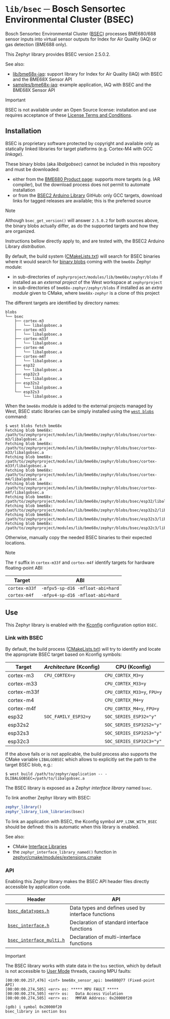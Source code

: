 # `lib/bsec` ─ Bosch Sensortec Environmental Cluster (BSEC)

Bosch Sensortec Environmental Cluster ([BSEC]) processes BME680/688 sensor inputs into virtual sensor outputs for Index for Air Quality (IAQ) or gas detection (BME688 only).

This Zephyr library provides BSEC version 2.5.0.2.

See also:

- [lib/bme68x-iaq]: support library for Index for Air Quality (IAQ) with BSEC and the BME68X Sensor API
- [samples/bme68x-iaq]: example application, IAQ with BSEC and the BME68X Sensor API

[lib/bme68x-iaq]: /lib/bme68x-iaq
[samples/bme68x-iaq]: /samples/bme68x-iaq
[BME68X Sensor API]: https://github.com/boschsensortec/BME68x_SensorAPI

> [!IMPORTANT]
>
> BSEC is not available under an Open Source license: installation and use requires acceptance of these [License Terms and Conditions].

## Installation

BSEC is proprietary software protected by copyright and available only as statically linked libraries for target platforms (e.g. Cortex-M4 with GCC *linkage*).

These binary blobs (aka *libalgobsec*) cannot be included in this repository and must be downloaded:

- either from the [BME680 Product page]: supports more targets (e.g. IAR compiler), but the download process does not permit to automate installation
- or from the [BSEC2 Arduino Library] GitHub: only GCC targets, download links for tagged releases are available; this is the preferred source

> [!NOTE]
> Although `bsec_get_version()` will answer `2.5.0.2` for both sources above, the binary blobs actually differ, as do the supported targets and how they are organized.
>
> Instructions bellow directly apply to, and are tested with, the BSEC2 Arduino Library *distribution*.

[BME680 Product page]: https://www.bosch-sensortec.com/products/environmental-sensors/gas-sensors/bme680/
[BSEC2 Arduino Library]: https://github.com/boschsensortec/Bosch-BSEC2-Library
[License Terms and Conditions]: https://www.bosch-sensortec.com/media/boschsensortec/downloads/software/bme688_development_software/2023_04/license_terms_bme688_bme680_bsec.pdf
[BSEC]: https://www.bosch-sensortec.com/software-tools/software/bme680-software-bsec/

By default, the build system ([CMakeLists.txt](CMakeLists.txt)) will search for BSEC binaries where it would search for [binary blobs] coming with the `bme68x` Zephyr module:

- in sub-directories of `zephyrproject/modules/lib/bme68x/zephyr/blobs` if installed as an *external project* of the West workspace at `zephyrproject`
- in sub-directories of `bme68x-zephyr/zephyr/blobs` if installed as an *extra module* given to CMake, where `bme68x-zephyr` is a clone of this project

The different targets are identified by directory names:

```
blobs
└── bsec
    ├── cortex-m3
    │   └── libalgobsec.a
    ├── cortex-m33
    │   └── libalgobsec.a
    ├── cortex-m33f
    │   └── libalgobsec.a
    ├── cortex-m4
    │   └── libalgobsec.a
    ├── cortex-m4f
    │   └── libalgobsec.a
    ├── esp32
    │   └── libalgobsec.a
    ├── esp32c3
    │   └── libalgobsec.a
    ├── esp32s2
    │   └── libalgobsec.a
    └── esp32s3
        └── libalgobsec.a
```

When the `bme68x` module is added to the external projects managed by West, BSEC static libraries can be simply installed using the [`west blobs`] command:

```
$ west blobs fetch bme68x
Fetching blob bme68x: /path/to/zephyrproject/modules/lib/bme68x/zephyr/blobs/bsec/cortex-m3/libalgobsec.a
Fetching blob bme68x: /path/to/zephyrproject/modules/lib/bme68x/zephyr/blobs/bsec/cortex-m33/libalgobsec.a
Fetching blob bme68x: /path/to/zephyrproject/modules/lib/bme68x/zephyr/blobs/bsec/cortex-m33f/libalgobsec.a
Fetching blob bme68x: /path/to/zephyrproject/modules/lib/bme68x/zephyr/blobs/bsec/cortex-m4/libalgobsec.a
Fetching blob bme68x: /path/to/zephyrproject/modules/lib/bme68x/zephyr/blobs/bsec/cortex-m4f/libalgobsec.a
Fetching blob bme68x: /path/to/zephyrproject/modules/lib/bme68x/zephyr/blobs/bsec/esp32/libalgobsec.a
Fetching blob bme68x: /path/to/zephyrproject/modules/lib/bme68x/zephyr/blobs/bsec/esp32s2/libalgobsec.a
Fetching blob bme68x: /path/to/zephyrproject/modules/lib/bme68x/zephyr/blobs/bsec/esp32s3/libalgobsec.a
Fetching blob bme68x: /path/to/zephyrproject/modules/lib/bme68x/zephyr/blobs/bsec/esp32c3/libalgobsec.a
```

Otherwise, manually copy the needed BSEC binaries to their expected locations.

> [!NOTE]
> The `f` suffix in `cortex-m33f` and `cortex-m4f` identify targets for hardware floating-point ABI:
>
> | Target        | ABI                              |
> |---------------|----------------------------------|
> | `cortex-m33f` | `-mfpv5-sp-d16 -mfloat-abi=hard` |
> | `cortex-m4f`  | `-mfpv4-sp-d16 -mfloat-abi=hard` |

[bme68x-zephyr]: https://github.com/dottspina/bme68x-zephyr
[binary blobs]: https://docs.zephyrproject.org/latest/contribute/bin_blobs.html
[`west blobs`]: https://docs.zephyrproject.org/latest/develop/west/zephyr-cmds.html#west-blobs

## Use

This Zephyr library is enabled with the [Kconfig] configuration option `BSEC`.

[Kconfig]: https://docs.zephyrproject.org/latest/build/kconfig/index.html

### Link with BSEC

By default, the build process ([CMakeLists.txt](CMakeLists.txt)) will try to identify and locate the appropriate BSEC target based on Kconfig symbols:

| Target      | *Architecture* (Kconfig) | CPU (Kconfig)               |
|-------------|--------------------------|-----------------------------|
| cortex-m3   | `CPU_CORTEX=y`           | `CPU_CORTEX_M3=y`           |
| cortex-m33  |                          | `CPU_CORTEX_M33=y`          |
| cortex-m33f |                          | `CPU_CORTEX_M33=y`, `FPU=y` |
| cortex-m4   |                          | `CPU_CORTEX_M4=y`           |
| cortex-m4f  |                          | `CPU_CORTEX_M4=y`, `FPU=y`  |
| esp32       | `SOC_FAMILY_ESP32=y`     | `SOC_SERIES_ESP32="y"`      |
| esp32s2     |                          | `SOC_SERIES_ESP32S2="y"`    |
| esp32s3     |                          | `SOC_SERIES_ESP32S3="y"`    |
| esp32c3     |                          | `SOC_SERIES_ESP32C3="y"`    |

If the above fails or is not applicable, the build process also supports the CMake variable `LIBALGOBSEC` which allows to explicitly set the path to the target BSEC blob, e.g.:

```
$ west build /path/to/zephyr/application -- -DLIBALGOBSEC=/path/to/libalgobsec.a
```

The BSEC library is exposed as a Zephyr *interface library* named `bsec`.

To link another Zephyr library with BSEC:

``` cmake
zephyr_library()
zephyr_library_link_libraries(bsec)
```

To link an application with BSEC, the Kconfig symbol `APP_LINK_WITH_BSEC` should be defined: this is automatic when this library is enabled.

See also:

- CMake [Interface Libraries]
- the `zephyr_interface_library_named()` function in [zephyr/cmake/modules/extensions.cmake]

[Interface Libraries]: https://cmake.org/cmake/help/v3.20/command/add_library.html#interface-libraries
[zephyr/cmake/modules/extensions.cmake]: https://github.com/zephyrproject-rtos/zephyr/blob/main/cmake/modules/extensions.cmake

### API

Enabling this Zephyr library makes the BSEC API header files directly accessible by application code.

| Header                       | API                                                |
|------------------------------|----------------------------------------------------|
| [`bsec_datatypes.h`]       | Data types and defines used by interface functions |
| [`bsec_interface.h`]       | Declaration of standard interface functions        |
| [`bsec_interface_multi.h`] | Declaration of multi-interface functions           |

[`bsec_datatypes.h`]: include/bsec_datatypes.h
[`bsec_interface.h`]: include/bsec_interface.h
[`bsec_interface_multi.h`]: include/bsec_interface_multi.h

> [!IMPORTANT]
>
> The BSEC library works with state data in the `bss` section, which by default is not accessible to [User Mode] threads, causing MPU faults:
>
> ```
> [00:00:00.257,476] <inf> bme68x_sensor_api: bme680@77 (Fixed-point API)
> [00:00:00.274,505] <err> os: ***** MPU FAULT *****
> [00:00:00.274,505] <err> os:   Data Access Violation
> [00:00:00.274,505] <err> os:   MMFAR Address: 0x20000f20
> ```
>
> ```
> (gdb) i symbol 0x20000f20
> bsec_library in section bss
> ```

[User Mode]: https://docs.zephyrproject.org/latest/kernel/usermode/index.html
[Memory Domains]: https://docs.zephyrproject.org/latest/kernel/usermode/memory_domain.html#memory-domains

